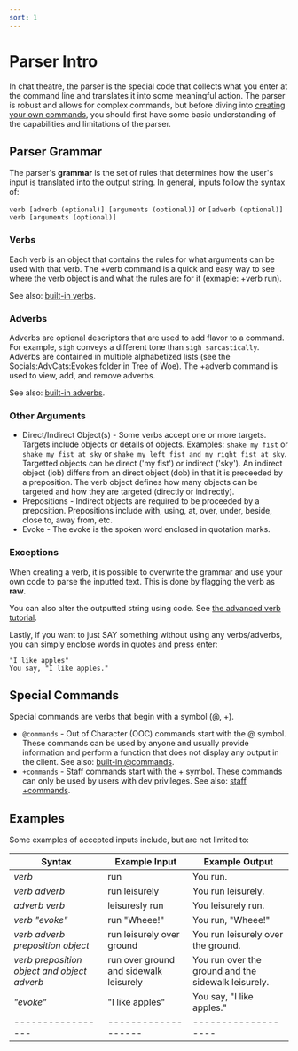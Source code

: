```yaml
---
sort: 1
---
```


# Parser Intro

In chat theatre, the parser is the special code that collects what you enter at the command line and translates it into some meaningful action. The parser is robust and allows for complex commands, but before diving into [creating your own commands](././Tutorials_and_Examples/Verbs/VerbsPart1BasicSetup.md), you should first have some basic understanding of the capabilities and limitations of the parser.

## Parser Grammar

The parser's **grammar** is the set of rules that determines how the user's input is translated into the output string. In general, inputs follow the syntax of:

`verb [adverb (optional)] [arguments (optional)]` or `[adverb (optional)] verb [arguments (optional)]`

### Verbs

Each verb is an object that contains the rules for what arguments can be used with that verb. The +verb command is a quick and easy way to see where the verb object is and what the rules are for it (exmaple: +verb run). 

See also: [built-in verbs](./Verbs.md).

### Adverbs

Adverbs are optional descriptors that are used to add flavor to a command. For example, `sigh` conveys a different tone than `sigh sarcastically`. Adverbs are contained in multiple alphabetized lists (see the Socials:AdvCats:Evokes folder in Tree of Woe). The +adverb command is used to view, add, and remove adverbs.

See also: [built-in adverbs](./Verbs.md).

### Other Arguments

* Direct/Indirect Object(s) - Some verbs accept one or more targets. Targets include objects or details of objects. Examples: `shake my fist` or `shake my fist at sky` or `shake my left fist and my right fist at sky`. Targetted objects can be direct ('my fist') or indirect ('sky'). An indirect object (iob) differs from an direct object (dob) in that it is preceeded by a preposition. The verb object defines how many objects can be targeted and how they are targeted (directly or indirectly).
* Prepositions - Indirect objects are required to be proceeded by a preposition. Prepositions include with, using, at, over, under, beside, close to, away from, etc.
* Evoke - The evoke is the spoken word enclosed in quotation marks.

### Exceptions

When creating a verb, it is possible to overwrite the grammar and use your own code to parse the inputted text. This is done by flagging the verb as **raw**. 

You can also alter the outputted string using code. See [the advanced verb tutorial](././Tutorials_and_Examples/Verbs/VerbsPart2AddingCodeToCommands.md).

Lastly, if you want to just SAY something without using any verbs/adverbs, you can simply enclose words in quotes and press enter:

```
"I like apples"
You say, "I like apples."
```

## Special Commands

Special commands are verbs that begin with a symbol (@, +). 

* `@commands` - Out of Character (OOC) commands start with the @ symbol. These commands can be used by anyone and usually provide information and perform a function that does not display any output in the client. See also: [built-in @commands](./At_Commands.md).
* `+commands` - Staff commands start with the + symbol. These commands can only be used by users with dev privileges. See also: [staff +commands](./Staff_Plus_Commands.md).

## Examples

Some examples of accepted inputs include, but are not limited to:

| Syntax | Example Input | Example Output |
|-----------------|-------------------|-------------------|
| *verb* | run | You run. |
| *verb adverb* | run leisurely | You run leisurely. |
| *adverb verb* | leisuresly run | You leisurely run. |
| *verb "evoke"* | run "Wheee!" | You run, "Wheee!" |
| *verb adverb preposition object* | run leisurely over ground | You run leisurely over the ground. |
| *verb preposition object and object adverb* | run over ground and sidewalk leisurely | You run over the ground and the sidewalk leisurely. |
| *"evoke"* | "I like apples" | You say, "I like apples." |
|-----------------|-------------------|-------------------|




